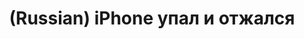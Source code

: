 ---
layout: default
category: mega
lang: en
title: (Russian) iPhone упал и отжался
slug: iphone-20
tags: iphone 
postid: 449
translated: no
---